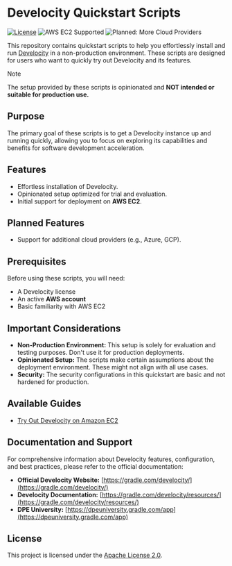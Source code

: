 # Develocity Quickstart Scripts

[![License](https://img.shields.io/badge/License-Apache%202.0-blue.svg)](https://opensource.org/licenses/Apache-2.0)
![AWS EC2 Supported](https://img.shields.io/badge/Cloud-AWS%20EC2-blue)
![Planned: More Cloud Providers](https://img.shields.io/badge/Cloud-More%20Providers-lightgrey)

This repository contains quickstart scripts to help you effortlessly install and run [Develocity](https://gradle.com/develocity/) in a non-production environment.
These scripts are designed for users who want to quickly try out Develocity and its features.

> [!NOTE]
> The setup provided by these scripts is opinionated and **NOT intended or suitable for production use.**

## Purpose

The primary goal of these scripts is to get a Develocity instance up and running quickly, allowing you to focus on exploring its capabilities and benefits for software development acceleration.

## Features

* Effortless installation of Develocity.
* Opinionated setup optimized for trial and evaluation.
* Initial support for deployment on **AWS EC2**.

## Planned Features

* Support for additional cloud providers (e.g., Azure, GCP).

## Prerequisites

Before using these scripts, you will need:

* A Develocity license
* An active **AWS account**
* Basic familiarity with AWS EC2

## Important Considerations

* **Non-Production Environment:** This setup is solely for evaluation and testing purposes. Don't use it for production deployments.
* **Opinionated Setup:** The scripts make certain assumptions about the deployment environment. These might not align with all use cases.
* **Security:** The security configurations in this quickstart are basic and not hardened for production.

## Available Guides

* [Try Out Develocity on Amazon EC2](https://docs.gradle.com/develocity/aws-ec2-quickstart-guide/)

## Documentation and Support

For comprehensive information about Develocity features, configuration, and best practices, please refer to the official documentation:

* **Official Develocity Website:** [https://gradle.com/develocity/](https://gradle.com/develocity/)
* **Develocity Documentation:** [https://gradle.com/develocity/resources/](https://gradle.com/develocity/resources/)
* **DPE University:** [https://dpeuniversity.gradle.com/app](https://dpeuniversity.gradle.com/app)

## License

This project is licensed under the [Apache License 2.0](LICENSE).
